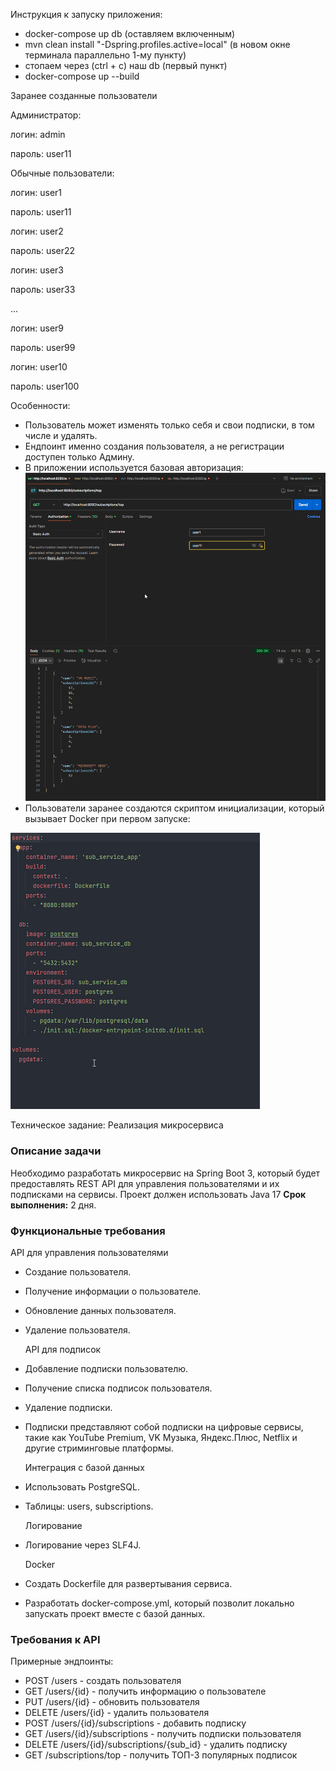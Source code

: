 Инструкция к запуску приложения:
* docker-compose up db (оставляем включенным)
* mvn clean install "-Dspring.profiles.active=local" (в новом окне терминала параллельно 1-му пункту)
* стопаем через (ctrl + c) наш db (первый пункт)
* docker-compose up --build

Заранее созданные пользователи


Администратор:

логин: admin

пароль: user11





Обычные пользователи:

логин: user1

пароль: user11





логин: user2

пароль: user22





логин: user3

пароль: user33





...





логин: user9

пароль: user99





логин: user10

пароль: user100

Особенности:
* Пользователь может изменять только себя и свои подписки, в том числе и удалять.
* Ендпоинт именно создания пользователя, а не регистрации доступен только Админу.
* В приложении используется базовая авторизация:
![](instructions/auth.png)
* Пользователи заранее создаются скриптом инициализации, который вызывает Docker при первом запуске:


![](instructions/init.png)


Техническое задание: Реализация микросервиса
### Описание задачи
Необходимо разработать микросервис на Spring Boot 3, который будет
предоставлять REST API для управления пользователями и их подписками на
сервисы.
Проект должен использовать Java 17
**Срок выполнения:** 2 дня.
### Функциональные требования

  API для управления пользователями
- Создание пользователя.
- Получение информации о пользователе.
- Обновление данных пользователя.
- Удаление пользователя.


  API для подписок
- Добавление подписки пользователю.
- Получение списка подписок пользователя.
- Удаление подписки.
- Подписки представляют собой подписки на цифровые сервисы, такие как
  YouTube Premium, VK Музыка, Яндекс.Плюс, Netflix и другие стриминговые
  платформы.


  Интеграция с базой данных
- Использовать PostgreSQL.
- Таблицы: users, subscriptions.


  Логирование
- Логирование через SLF4J.


  Docker
- Создать Dockerfile для развертывания сервиса.
- Разработать docker-compose.yml, который позволит локально запускать проект
  вместе с базой данных.

### Требования к API
Примерные эндпоинты:
* POST /users - создать пользователя
* GET /users/{id} - получить информацию о пользователе
* PUT /users/{id} - обновить пользователя
* DELETE /users/{id} - удалить пользователя
* POST /users/{id}/subscriptions - добавить подписку
* GET /users/{id}/subscriptions - получить подписки пользователя
* DELETE /users/{id}/subscriptions/{sub_id} - удалить подписку
* GET /subscriptions/top - получить ТОП-3 популярных подписок